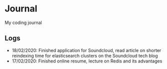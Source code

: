 # Journal

My coding journal

## Logs

- 18/02/2020: Finished application for Soundcloud, read article on shorter reindexing time for elasticsearch clusters on the Soundcloud tech blog
- 17/02/2020: Finished online resume, lecture on Redis and its advantages
